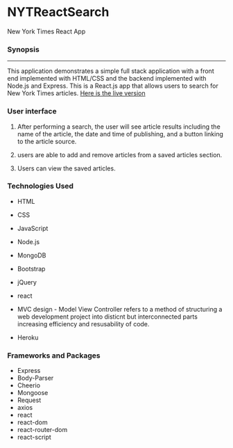 # NYTReactSearch
New York Times React App

### Synopsis
***
This application demonstrates a simple full stack application with a front end implemented with HTML/CSS and the backend implemented with Node.js and Express. This is a React.js app that allows users to search for New York Times articles.
[Here is the live version](https://sleepy-brushlands-50849.herokuapp.com/)

### User interface


1. After performing a search, the user will see article results including the name of the article, the date and time of publishing, and a button linking to the article source.

2. users are able to add and remove articles from a saved articles section.

3. Users can view the saved articles.

### Technologies Used
- HTML
- CSS
- JavaScript
- Node.js
- MongoDB
- Bootstrap
- jQuery
- react

- MVC design - Model View Controller refers to a method of structuring a web development project into disticnt but interconnected parts increasing efficiency and resusability of code.

- Heroku

### Frameworks and Packages 
- Express
- Body-Parser
- Cheerio
- Mongoose
- Request
- axios
- react
- react-dom
- react-router-dom
- react-script

